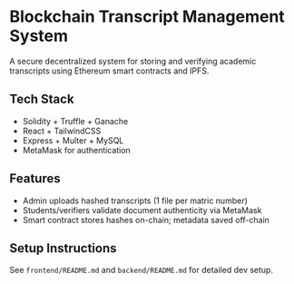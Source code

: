 # Blockchain Transcript Management System

A secure decentralized system for storing and verifying academic transcripts using Ethereum smart contracts and IPFS.

## Tech Stack

- Solidity + Truffle + Ganache
- React + TailwindCSS
- Express + Multer + MySQL
- MetaMask for authentication

## Features

- Admin uploads hashed transcripts (1 file per matric number)
- Students/verifiers validate document authenticity via MetaMask
- Smart contract stores hashes on-chain; metadata saved off-chain

## Setup Instructions

See `frontend/README.md` and `backend/README.md` for detailed dev setup.
